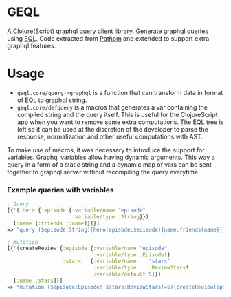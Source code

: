 # GEQL

A Clojure(Script) qraphql query client library. Generate graphql queries using [EQL](https://edn-query-language.org).
Code extracted from [Pathom](https://github.com/wilkerlucio/pathom) and extended to support extra graphql features.

# Usage

- `geql.core/query->graphql` is a function that can transform data in format of
EQL to graphql string.
- `geql.core/defquery` is a macros that generates a var containing the compiled
string and the query itself. This is useful for the ClojureScript app when you
want to remove some extra computations. The EQL tree is left so it can be used
at the discretion of the developer to parse the response, normalization and other
useful computations with AST.


To make use of macros, it was necessary to introduce the support for variables.
Graphql variables allow having dynamic arguments. This way a query in a form of a
static string and a dynamic map of vars can be sent together to graphql server 
without recompiling the query everytime.

### Example queries with variables

```clojure
; Query
[{'(:hero {:episode {:variable/name "episode"
                     :variable/type :String}})
  [:name {:friends [:name]}]}]
=> "query ($episode:String){hero(episode:$episode){name,friends{name}}}"

; Mutation
[{'(createReview {:episode {:variable/name "episode"
                            :variable/type :Episode!}
                  :stars   {:variable/name    "stars"
                            :variable/type    :ReviewStars!
                            :variable/default 5}})
  [:name :stars]}]
=> "mutation ($episode:Episode!,$stars:ReviewStars!=5){createReview(episode:$episode,stars:$stars){name,stars}}"
```

